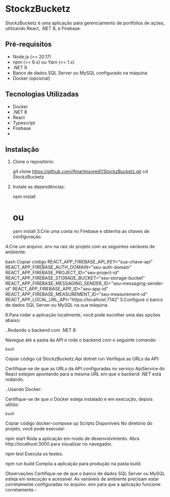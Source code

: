 # StockzBucketz

StockzBucketz é uma aplicação para gerenciamento de portfólios de ações, utilizando React, .NET 8, e Firebase.

## Pré-requisitos

- Node.js (>= 20.17)
- npm (>= 6.x) ou Yarn (>= 1.x)
- .NET 8
- Banco de dados SQL Server ou MySQL configurado na máquina
- Docker (opcional)

## Tecnologias Utilizadas
 - Docker
 - .NET 8
 - React
 - Typescript
 - Firebase
 - 

## Instalação

1. Clone o repositório:

   git clone https://github.com/jfmartinsvred1/StockzBucketz.git
   cd StockzBucketz
2. Instale as dependências:

   npm install
   # ou
   yarn install
3.Crie uma conta no Firebase e obtenha as chaves de configuração.

4.Crie um arquivo .env na raiz do projeto com as seguintes variáveis de ambiente:

bash
  Copiar código
  REACT_APP_FIREBASE_API_KEY="sua-chave-api"
  REACT_APP_FIREBASE_AUTH_DOMAIN="seu-auth-domain"
  REACT_APP_FIREBASE_PROJECT_ID="seu-project-id"
  REACT_APP_FIREBASE_STORAGE_BUCKET="seu-storage-bucket"
  REACT_APP_FIREBASE_MESSAGING_SENDER_ID="seu-messaging-sender-id"
  REACT_APP_FIREBASE_APP_ID="seu-app-id"
  REACT_APP_FIREBASE_MEASUREMENT_ID="seu-measurement-id"
  REACT_APP_LOCAL_URL_API="https://localhost:7142"
5.Configure o banco de dados SQL Server ou MySQL na sua máquina.

6.Para rodar a aplicação localmente, você pode escolher uma das opções abaixo:

  ..Rodando o backend com .NET 8:

  Navegue até a pasta da API e rode o backend com o seguinte comando:

    bash
  Copiar código
  cd StockzBucketz.Api
  dotnet run
  Verifique as URLs da API:

  Certifique-se de que as URLs da API configuradas no serviço ApiService do React estejam apontando para a mesma URL em que o backend .NET está rodando.

  ..Usando Docker:

  Certifique-se de que o Docker esteja instalado e em execução, depois utilize:

    bash
  Copiar código
  docker-compose up
  Scripts Disponíveis
  No diretório do projeto, você pode executar:

  npm start
  Roda a aplicação em modo de desenvolvimento.
  Abra http://localhost:3000 para visualizar no navegador.

  npm test
  Executa os testes.

  npm run build
  Compila a aplicação para produção na pasta build.

Observações
Certifique-se de que o banco de dados SQL Server ou MySQL esteja em execução e acessível.
As variáveis de ambiente precisam estar corretamente configuradas no arquivo .env para que a aplicação funcione corretamente.-
